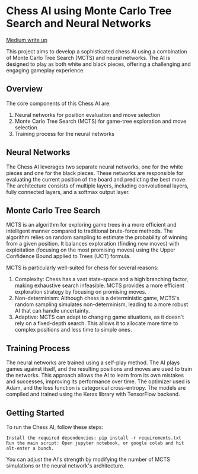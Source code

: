 # Chess AI using Monte Carlo Tree Search and Neural Networks

[Medium write up](https://dvdbrwn.medium.com/mastering-chess-with-deep-learning-a-monte-carlo-tree-search-and-ppo-loss-approach-24223ba7ab26)

This project aims to develop a sophisticated chess AI using a combination of Monte Carlo Tree Search (MCTS) and neural networks. The AI is designed to play as both white and black pieces, offering a challenging and engaging gameplay experience.

## Overview
The core components of this Chess AI are:

1. Neural networks for position evaluation and move selection
2. Monte Carlo Tree Search (MCTS) for game-tree exploration and move selection
3. Training process for the neural networks

## Neural Networks
The Chess AI leverages two separate neural networks, one for the white pieces and one for the black pieces. These networks are responsible for evaluating the current position of the board and predicting the best move. The architecture consists of multiple layers, including convolutional layers, fully connected layers, and a softmax output layer. 

## Monte Carlo Tree Search
MCTS is an algorithm for exploring game trees in a more efficient and intelligent manner compared to traditional brute-force methods. The algorithm relies on random sampling to estimate the probability of winning from a given position. It balances exploration (finding new moves) with exploitation (focusing on the most promising moves) using the Upper Confidence Bound applied to Trees (UCT) formula.

MCTS is particularly well-suited for chess for several reasons:
1. Complexity: Chess has a vast state-space and a high branching factor, making exhaustive search infeasible. MCTS provides a more efficient exploration strategy by focusing on promising moves.
2. Non-determinism: Although chess is a deterministic game, MCTS's random sampling simulates non-determinism, leading to a more robust AI that can handle uncertainty.
3. Adaptive: MCTS can adapt to changing game situations, as it doesn't rely on a fixed-depth search. This allows it to allocate more time to complex positions and less time to simple ones.

## Training Process
The neural networks are trained using a self-play method. The AI plays games against itself, and the resulting positions and moves are used to train the networks. This approach allows the AI to learn from its own mistakes and successes, improving its performance over time. The optimizer used is Adam, and the loss function is categorical cross-entropy. The models are compiled and trained using the Keras library with TensorFlow backend.

## Getting Started

To run the Chess AI, follow these steps:

    Install the required dependencies: pip install -r requirements.txt
    Run the main script: Open jupyter notebook, or google colab and hit alt-enter a bunch.

You can adjust the AI's strength by modifying the number of MCTS simulations or the neural network's architecture.
